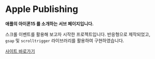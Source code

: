 # Apple  Publishing

**애플의 아이폰15 를 소개하는 서브 페이지입니다.**

스크롤 이벤트를 활용해 보고자 시작한 프로젝트입니다.
반응형으로 제작되었고, <br> 
`gsap` 및 `scrolltrigger` 라이브러리를 활용하여 구현하였습니다. 

<a href='https://incamel.github.io/apple/'>사이트 바로가기</a>
